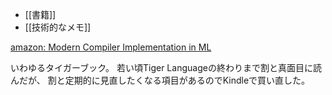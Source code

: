 - [[書籍]]
- [[技術的なメモ]]

[amazon: Modern Compiler Implementation in ML](https://amzn.to/4hKa77e)

いわゆるタイガーブック。
若い頃Tiger Languageの終わりまで割と真面目に読んだが、
割と定期的に見直したくなる項目があるのでKindleで買い直した。